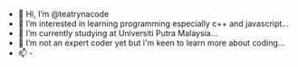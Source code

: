 - 👋 Hi, I’m @teatrynacode
- 👀 I’m interested in learning programming especially c++ and javascript...
- 🌱 I’m currently studying at Universiti Putra Malaysia...
- 💞️ I’m not an expert coder yet but i'm keen to learn more about coding...
- 📫 -

<!---
teatrynacode/teatrynacode is a ✨ special ✨ repository because its `README.md` (this file) appears on your GitHub profile.
You can click the Preview link to take a look at your changes.
--->
